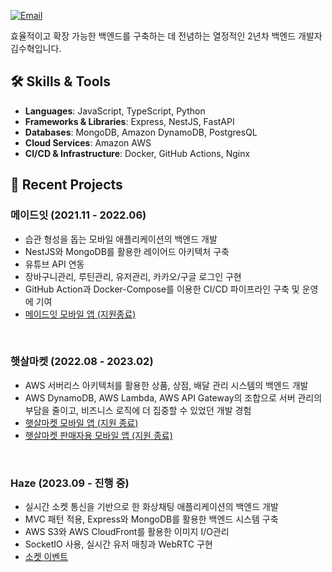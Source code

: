 <div align="left">

[![Email](https://img.shields.io/badge/Email-devshk447%40gmail.com-blue?style=flat-square&logo=gmail)](mailto:devshk447@gmail.com)

효율적이고 확장 가능한 백엔드를 구축하는 데 전념하는 열정적인 2년차 백엔드 개발자 김수혁입니다.

</div>

## 🛠 Skills & Tools

- **Languages**: JavaScript, TypeScript, Python
- **Frameworks & Libraries**: Express, NestJS, FastAPI
- **Databases**: MongoDB, Amazon DynamoDB, PostgresQL
- **Cloud Services**: Amazon AWS
- **CI/CD & Infrastructure**: Docker, GitHub Actions, Nginx

## 📘 Recent Projects
### 메이드잇 (2021.11 - 2022.06)
- 습관 형성을 돕는 모바일 애플리케이션의 백엔드 개발 <br>
- NestJS와 MongoDB를 활용한 레이어드 아키텍처 구축 <br>
- 유튜브 API 연동 <br>
- 장바구니관리, 루틴관리, 유저관리, 카카오/구글 로그인 구현 <br>
- GitHub Action과 Docker-Compose를 이용한 CI/CD 파이프라인 구축 및 운영에 기여 <br>
- [메이드잇 모바일 앱 (지원종료)](https://play.google.com/store/apps/details?id=kr.develife.madeit&pli=1)
<br>

### 햇살마켓 (2022.08 - 2023.02)
- AWS 서버리스 아키텍처를 활용한 상품, 상점, 배달 관리 시스템의 백엔드 개발 <br>
- AWS DynamoDB, AWS Lambda, AWS API Gateway의 조합으로 서버 관리의 부담을 줄이고, 비즈니스 로직에 더 집중할 수 있었던 개발 경험 <br>
- [햇살마켓 모바일 앱 (지원 종료)](https://play.google.com/store/apps/details?id=kr.develife.market_mobile_gui)
- [햇살마켓 판매자용 모바일 앱 (지원 종료)](https://play.google.com/store/apps/details?id=kr.develife.market_seller_mobile_gui)
<br>

### Haze (2023.09 - 진행 중)
- 실시간 소켓 통신을 기반으로 한 화상채팅 애플리케이션의 백엔드 개발 <br>
- MVC 패턴 적용, Express와 MongoDB를 활용한 백엔드 시스템 구축 <br>
- AWS S3와 AWS CloudFront를 활용한 이미지 I/O관리 <br>
- SocketIO 사용, 실시간 유저 매칭과 WebRTC 구현 <br>
- [소켓 이벤트](https://viewer.diagrams.net/?tags=%7B%7D&highlight=0000ff&edit=_blank&layers=1&nav=1&title=haze-event-flow.drawio#R7T1bd5u4ur%2FGq7Mf3IUkro%2F4kk7OapOeNN2dfV68COCEXcdkbNKk8%2BuPBAgbSdjYBqGYtLOmtrha3%2F0%2BQOPH108r7%2BnhSxyEiwHUgtcBmgwg1CFw8D9k5Xe2gjRoZSv3qyjI1sBm4Vv0T5gvavnqcxSE69KJSRwvkuipvOjHy2XoJ6U1b7WKX8qnzeNF%2BalP3n3ILXzzvQW%2F%2BiMKkods1aa%2Fgqz%2FGUb3D%2FTJwMx%2F8aNHT85%2FyfrBC%2BKXrSU0HaDxKo6T7NPj6zhckN2j%2B5Jdd1FxtHixVbhM6lzw3%2F%2F5j377f39d%2Bz91c%2Bb9%2FPnX6%2Fh1CJGRv13ym%2F7kMMA7kH%2BNV8lDfB8vvcV0szpaxc%2FLICT31fC3zTmf4%2FgJLwK8%2BN8wSX7n4PSekxgvPSSPi%2FzoPFosxvEiXqVPRKEZaAG58TpZxT%2FDrSMXloP%2FFkcoCPDmje5XXhDh3751dmBYyMGvNcLLq99%2Fkff7CA36%2FT%2F5w9Mvk9f87bNvv%2FNv%2FKZSpPNW92GyYyf1HCPI7m1dmcPiUxg%2FhvhB%2BIRVuPCS6FcZv7wcTe%2BL84pLv8YRfheo5TSFjByfcooyENLK91jHzys%2FzC%2FbRgj2TsD6aGibP7pRurGj2eX7ZlvA3dddrbzfW6c9kRPWB%2FwAXdd2vucQ6adeYWu7L8Bbset8%2FCH7lfTbFkA3Sym9HUJ7dIN%2FeYvnHB14YlwGLmFj%2BJu%2F8NbryC9TUpkUOfoJzDvTMHmKm8%2Fn0PeFdBV464f0huAUQgpfoyS7zsi%2FFVfhz5uLyJe9xJdh9M6tNGqSKTDq0unLht1TjH3Y4vR07URyxqhWwjzd0o4k5yEwy7eCls3cqiEKhgx16aa9hx4BQ1%2FsFe0QmF6DvNqXdcdQwhbZlahO20N1PDUfT1N1BR9qRe4dipMWKuPk0NR3oiQ0jF3nt4OQgEPINd7eZIZ1Rf8hWt7%2FET5Gyb84JC2j4MtDlITfnrwUeC9Y7S6jWyXAf4WrJHzdCaL8qGkye4N1gWxhiycCKGCKOqwG69bWHrFzmhK03CR9oZr0ZTRNXycBwnCUAESVktIWt9wLJbMVLsixLR2J2dY%2BbeFQdso9x9jNTvec3w47RfvYabzsnpkChxFMOs9KkVRWCpWg4GOJ9hh1qkm2XdvQAEroRayeg6X7TkK2gLbr%2FHYImTKxrjCwhH8bdKzAQNZ5BQIj3Lioto44poU8s2FBgyRJmirEaVrSQG0nwu0937AlIKjBsUz8Tqs4ePbDWej5D7PndbhSRHsHVnmDADB5iWPJlDgmb%2Fd0Qe8lnbFJkWDWJF3qn1FElTc5qCzjZBYFi7AJTGYdjpqHNI%2BsxyWXfeZ6FnHP0cTKjjRAE8hi1FOBEibVnhVYUdPxwBkPXI18wP%2B38Qd3MEo%2FwHQRMzp7nC%2FiM6ejgWsNXJ0cGjkDd0JW8An5hTY5jZxjDEZjeodReiF%2B0HTggD8I07oM0mOTgWMM7PRejjtwdB74eKeTMoS9RXS%2FxJ99DJcQA21E4BH53sLNDzxGQZCRbriO%2FvHu0lsRiOYyAd%2FXGA2MCbkXptZ1RriAQ4ZlvAwZjMqXGkANEzL6OYK8swOKkIONuzSGHJQ9npGzA9RVb2DjavNpxhIvukSSXwVD04TwI6OymSLJb0hkc4A30a%2Fi5ILszOWjdx%2Bup69%2B%2BJRE8bJRYRMaQE9FByNs5ukfobCBWmPCZmijEhh0ARREEaX2oFAnELKJM%2Ba8taQu7Yk4Uiah79pBRSJuBsPwDfPYADp7p43o2BNwayyeYAkAay6SHPNLEDb%2Ffo7pgWEmal18ArSeXlOg0eP40z3591u4wihPb4dfL7tjdrCGdlBXhNfXIkQ8oIyMDRAvZN11yOTVAVOmNgBEWQINAXm8IBk0vQOypSkHZN4g%2BL4m5EfNAayeY2V%2BhAYjvazVZzYC2HzIVX2ULhYWwYgcdZ1UwbcGTnYhJEehVrozuZB3x50N6NnMIEBvsQV5RwT5toQzFEQ2M2g5oxRak8wCrIUO3y83AM7OHZnUVtTIWWcLV5t1I1o8XIEmFbAdO7WZhK19cRVGhQ680J77HD7gI6Zvh3cbJboZ%2B7C2%2BxuqkW5iMk5WfY%2FXGujOrvNbSjDkjddVuH6Kl8EsiWeFHauI35q3X1Hn9iu0O6HhIsQJ208Z65ju62bBoHbCqTyhmqx1yIS9WjbpkNUtxlnSMW5u%2B6EvxLg729CNpuP39TGu8UDraayId6UJmbkKrkiglRm53j0j76TMZYtCrLdEIm9MGbMYnq2jPSkElLTF57ekjPHh1g%2BeT7zfHzjUPNdYmyOGU2deF8j7T3OY5Naz45BAamaFO3buKnHdgWuTDw4iVjXBbsKH12F%2FAMlVgAggCaSCUgfc5qtf2%2FGWLHRUVyhQ1FBEb0K8EZzmB88wfT0vEkWMXzZmaIg0Jl1AUK1pTEgUNMziBHdFhGDjaE75I%2BaVm1DC5iz8dhlTzRjpxnENB6NJnnIy0jgYnB3zpLDVBLCVmmCC%2BHzGjBqycFGywqtwXIB7tYE3FnqAOpdTSWgbqUdaJ%2BtFIlHucaZHuYBDtIySyEvIvm6el97RhgSPyMV2LnldK49f2CQvCZ829xZrfLrpPRIyXN6tnwbnHKsasrLWEHm2aVWrFM825TlvSta%2BJQMM1c0obV7WHmWA6UzwxdR3G2A2k1vOnN9SNXAnvlxWaTNCO9BFiGTDO%2BLvFiHS6aUyB%2FiRZWCtrFYZTG29qdUrYdh7I8uW7BTmfQcK6rAIVbjOu9Nh%2BdSZbT0n1yQOUXT2qTL5Lc9VGWGLGcW6iClRF0GieuRTzZRy3n2eGT8i6fNZvgz%2FAN4rJHwAb%2FX8kUSP4fVzkqKhFoT%2BIlqG%2Fcm%2B55RbgW0k1yeoo26VWwkhX17DONy1dLyaQCG%2BX01ovPNBRfjALmujNpIr3fVuEoVkhnz3YlwNA0sGxkmqrWXtH%2BkYx%2BcclvRJFWLIFtMmzgICVUOqNlmkD74pv0dn%2FaP0up0SHMVKvrSOQ0kS%2BHGptqeqeKq6SKobNFErrqTzPvQf4d3NrcCaXGOFHKvry%2FuBqAy3c05rMna7LQrmSm1Ro%2FP%2BDkG5c76Z%2BmAE0g9w4KZxB4wozlboYGPEuTSffpMqPyriDSa5umtQ2KZqoDA6NYfAFifcyL99vLDECQ9t53KUh%2FYE9mfVZH9GO65%2B3pdvsW2Aj3SaGg7j5JecSavzyT1YvS01CMP67t%2FPeE0RBypkigosUaBYVJzUHvV3apoeRf3gLVG%2FUdcyVaOZGNDY3t3GnrIX9oIhzPvjt9uuibdvK0lfBVvXZN3qArFfTESQQ%2Fi8BpZ3i8myIu3tvMdyQWp%2FaknZmkNkQZ5fS605NEQNAVgGflBHeXGj1QOZbJP970DdnHNJ%2FdvZVIYjtSULfHS2%2FtjOzru2rDoZfNw0LT9mA2MTWn58wSZrbbMDB6UWGl4E5JI8RWyHhUaPElNNpzcxUrNtLys5j7DYENDZELRMXSAQhJylrbCYyYvUolvcySJUqV5xBmODd94rzoQ8U%2Bepr2aPuDzNstwmLm8rkCZxlnJ0%2B0Z3iIG9yP0iEibtkR3vZeSzDw7sBgOMim4wtzQVoaIdjCil4Vx1O2By1eiwZrVSW3zA7jgzYTssUdjfQmOc58%2BaY2gCcztEvl0RUSgpnuTLVy%2FBiEEwgTA7%2ByS726zrdbPb8bodangPmQREuGcAlgONXee3Y3WbvPGBYZMsw9UsiNb5gL4wUMTZxo1LQhrimb2IwFsT9JZCBC6l9N8yTc32RAxDR3BiWKfRuF2TxqnVrkhg0eSNL99b%2BuFCtTFBQGN75RXDzPaGq9rSl%2By3VwZ6msOakaAimStbtjp16c5Ri%2B74TOKN2FKF5BBkR3N1TnIW7xmQ0ct8ZKX51vmt3nuZZxyZmeE6RIBHD7nNzGmFwG70yF2AVgroLEd%2By8WYOy1A6iB0CYZQrO8DUNmWlUKgiuMMrQGVd0mxOooKcTVu9hbonluqMZS0hfl5AkfuKfq99El6RYD10NANd6fCRdjw3F3%2BlfeMtd53QTt%2BAEvks%2BwYxXlUPSbJRKb5atU2X2WNnnRYNIdOLYJpDK%2FEA4tevChpROCoHYUqmEpncShLkFzQehyquCGt38QfnPGuEs2iaLdnoSvNYRBGpPqLkoja0xJ5T9Y2wZ79kLHuSdbm9fQuRLGkeNCxGeAnCOm6vi6z8ZYXp1HmTl%2BXCqbbkG0WCQQjOuSGZwSpjIrGX6t8y1a9RD2FA7fUfpefMH0a6vA%2BUmFoVAXKsxkfIuUV3dFddQ5M7QFIekXKSz1dtd54pFM0Fz8I7%2Bw7EQUiEzkoaAa0OmtUIAN2raEISv3y%2FV4%2FecuTgFujHpNr%2FLOBdfb4s4E10LSa2qjVlj1gNzCurpqQJ6QuwdG3jMUxyTsmdmFa8knYyLkSMjRQ56ZGA2PqnCrgsimPD94%2FYaou%2BD9DcuvwV5g%2BYr6IX%2FwHLFnFyYrHjrk7Ew8BYIdgOzzS6CIPAevPbrDXQrcpT4P6vt%2FTgiSiLgoHNGFoptrQqa08a1Ap9Rlob68O9e125ABa3UaeRZWKInji8GZWVvX5Et6tEn9WKH7U98iqf3%2BkukLqNyZqhJuaARPyIXdET4hikbm7syqJjQMcfzDTMih6fpZ%2F4joDplpqBLdvq4DBh1hNUSAXisi5nFZLVAq9IbnQXk3kfsZet3jSUYuv0%2Ffeotd4Pg9XimTbmcx8b6BT93l3o9xpFzQVnJDq9yCj%2BL5fkgFdLcqAFZShgocQ0CQmleii40mdEub%2FlFTEE2ii7gBER60BiA4%2FADFqYt5hvW09IHJl2h%2FZ8iugd00gkDbKflME0p3g0GsSCUSKmUB8fqk6goNTqExRJrNkwdHNwN0jrYamZEDtppuNT%2Fg8Dbv5UGDUzADzpqWAhZQTAUU84C150bohj9oOMKBWDZvDR1MVpQ9gWEx%2FhU03hc4oxOHTolLhyW3d2bS5YEcnC005qfM3gFanh1kXOYudxW2KcEwNh7xaNlvx5vs98ql%2B%2Bu6PJ0eZNrBAmPpoSVUdNF7x2gmbrb0mMfk3UoLLpI1fXGiNJYc7oDzgF1NG10WcBbN4D5edRJ6QduzokDzfonPnsImsSsnjurV5yo024ZO03sXxoeFxYfm95PC40SW9y7DkG6VXUNeb66gVBSxeXNEAORcIVMGfyys13nL9cs5GPJvYCQy7ZqvK1lRL1I1X%2FY1Gmwo3Yo3u54oZ%2BIB3mSkZlTXZkGz33kZQ%2FIotVhUEl3449pZBFHhJnUnSCpjNDYDHsjjwCFovS61eB9TvWEbt3oDEttkIFp0GtF0uIBciwhSQ3kAEgBpEIhkivIKqJPsfQqc0X8OhkbJCZRJVx0kWB90Ydd1mIgBYO9YKFTPO4JsJtlq6%2FpH1P6uA8Hykr0%2Fs3LYdAVS65uj0zspzdMD0KQB29xiNusnO75iF04kXNazXxscpnAgvoYqvJAtHCmJ7v9Vx1kDCIOmceSvUomi3262RBrSn8Ky6tdDNV0Hkl7KjUq0SMkFAYxGHtqNlJxLyzYwbakc7ZALhRcOJyjej7Lbignba0QLUrV11aKC7TBlHkNYJVAFrB8pkUQXT%2BxzYDoPM9cmiPFERam11aWbIT7P3UAVLRswFbVGFoPFSrR46WTvWUdoqazxwpgOHV3qlF5Ygdlob1HWBfkRZgRz9iCKY%2BtL4WAHMZNuYnqbN55wWRpofWZo2Hg8aDpuhunk4QFerSqt48y3qW4Ter5Ak4vgPnirzZkydoytT1BxCMl112jRIRvZL13RVOxxN%2BweqQldGJ7oev%2FmHA%2FBYVKkE817g6Y33JBYrOIjp5AsdjWENdXU4dp6LzY7saEiFY98YafnAm6oXGyL71Cus3BvestbHp2vkEmcWEhpQRO6wiWXQFg7ukSp1zLPvvMIwrcAI7UAXMS0b3iHTFDK%2B%2B5UXRGGpjMKxAs06bRhKYQbWkEiNV2QexUIsZhwDol6%2FSt6GzJ0XtMQQdD7cswr%2Ffg7XyWyOCXy2Cv34fhklUbxUhDeYkJvMDUS2nlWcJoc%2FWN10oDm2mwxL7F5oz30RsZu%2BHd7NhcS%2BYU5QintKr6vaAEuSbmMajNy3aER3j25zKD8xrXKkGFE7rIqf0LmLFee3xE66nr9rSahEYofO2H7oCynnzjZ0o%2FFc4c6J4GBRyKKiBfaIQtPZeUFbopBPx12F66d4GagrCtFHJnEWFYnO27LQMYuWVHKEodNpgZK8%2FH%2BRnNwtWZviArAuF2i%2Bhc9x0UKzjKg62CfAkLXzgra4AOS4wFO4mserR1W5wBAwTTx0TaQPU5%2BGJAZgvhUGUC22dwv6pgi5bjtGoFpxos6n%2F7AUMqO2ZBAuI3W8S3XoRZi506J3qVN6kVfRK%2FIi7ZjUK%2FClF26ptlxNdXMgAJVoyhAkX4zhLVahF%2FymdNgMCSo1dRPavA4srNCX7Q%2ByO%2B1I%2FFailE3lINOsm%2F1UaytWQavzrZWo2RmtZ0kcz%2FBrNJKTrBbdsjE2WwEnLtTOvm6dRYL5HIq9V4F5ZxriIM8pdFq33AtqqklXPmFuFT5haM%2Be18p05DANwDYf13Vh%2BzjJ0lCvGB4%2FHrjZ0HeNToIvxrrXSEbM%2BgaRwbzZTWC6OBq4KO1RNCEz4F1eDp9rRYIoXUsEfLlFCUbfAuey07X02mmQNP1DGZ66Lw1Sha71XDKK1X0yis7n8RApdBlQzmmkfDJtsUb9Rj1ggFwbEdPhS7JErdpa5H68P7mccaUCipuI68atQMaVwfszDihRcHVSmZB3FrTzRVbfGA0clLcbxCTjjDcNDmF61HWJ%2FkBOAwNHyxfzOeHpCziT3hAXApx2YVPWuC%2FQ0CJ9HVnHUrScFKuOIwJuh3amtMesqjmCAydFDNccuOPe4IBl8TggaDYnLERuEQd44%2BIqTi4IE%2F2OpeL01Q%2BfSDjiND5b1VqWcZ%2FM0z9C9wlsrp%2F0JtW9EHWC9kySC8INwQxwIdN1DdIcNqckbTCasuRl24S8cp5tDTCKlU4YpQpOf8iOa3YBTSiANpJKdaZo4rt8Q%2B%2BQ7GTJoSSai1wjlNR4qtaJlMzbF5VpwSoosGwaJhJVqcn2eVHXy7uRVtYhHNbYQIVztTMzzeTNtH3%2ByUK3HKUqJTUNXCcXWk52PqTWRNYBfZwuGmmzc%2FwBkc%2FZbZ0xKxozvMi0TXfSQ38mZ3EgIAjtQrljM0w%2B74WXe8vAXa3iFwKChbdeR34ZPmX%2BeGQCRLXkO0qe7ZU9W1su0ivp2qnlgmw0nwNl3XJB7k6oZr1gY8mEpsiDsTXrwL3Yck00wRyccZk1TVIfRTGHgbo1%2BqU9Q7Y4E1Gn3L4JDi0yET7qz%2BfqnKxZKRXxN3i5r0SiDu2%2Fcr6JOtWCYrdokVDYSQ2fGiaSYrErk3c6KV45yRpJuiUaXCXbSHpjlqag%2FFSJfbTEqkbmSMvnMeHFTANwiTd8VBg2VAXB1qirUaWhsDcKa2fbJzclX7fMm%2B%2BXA7Fj3PQeCRCWd%2BunAgA90DlMwAk73RAIO7nBEksQLDnNdKlKmQAdi6R6eaWKmDxc7b%2FO9qara%2FIMbVi6EzQdo9T43ijft6lWkLYu%2FgHV78lcQLvgtVyefPZz01TKybZq63a6YrmegpaGUlPWDmin8EbrVw%2FADagYbghEpvotDk7DDbklkQfgRuO1zSfqVyKbsKKFgArGDAQf7XJbXGQZAmNGev8Ai7cKa%2FlIxa7RcuoAOXNEF6lxszvQg890skDPKH1c7wIxzAxcZFBFsjtbxq6MriIXL39LVtHyPjV42THGGUmuw%2BzED55P0oM%2BEFBbBIM%2BBKG%2FiJbhh4qL%2FRAzkuA2esxvMOnToD4bMphgAkH6l8iXbraHCZDDhAymvYHKkHE1WJB3NcgdAGvzQdIPFCgZS3XoEPAJdSttp9uizO9ESfVDb0AJmHbwQlgCycAUlb7xJarnFa4SOHpVKFEFdkUlXVk1yr28NbUja5PcnqeylKPJrP6znTuNF13i7C0ypftCqdDmai2RLQpoStaLKlTnmiC0Usd%2BActeJ7s7Ag7Q%2BVhih9d7OYgc68M%2FzNdY7VPc7YWs9DUWTo4DHKWVcG7Sz2DUTc%2BVEy8YGoBFTIvG%2Fw6OGEDTYW%2BmAUdG0AByfR73jMoZQov74UaeObvr95WugGaeFtZuqMHhFeDKPnIquIL42nEdKtBGjo9q7%2BsxpsJmOkzGmXArJXcYc3i98Q%2BB50tY91iZ0EwTGYkqmRXXuTSjkauT3B4bNRrTrMQiozH3qfHAOzv1omg7JyhSkJzL7FRUbNU2Jtj8knOH3ab8riyGHMC7zaXq%2FQXiHAlKPiWoJ6Bku0GqAEq%2BE%2FVRoMQs2NwEMXpqxQFNZ%2FUa6jDe1mugXAjzLuvT%2BG6fIWxaCgJYUCR0dOXHnmqwPsPeMpm5GEgUj5LajgBqvNHyXvfJhw513ey46rPoMVjR008FUxIYBtfRz1Cgox%2FURI1XTqmY3W7%2FMEpvkjJCV%2BthvgXXZkXXkQDmUhs%2BQE0QWaD5ETQ9gi6QkF0JVubfzzE9MMx2lSRPAOPpNbssP05vRPIrrp8Tej%2F8xtkty4%2FBy1uP3osddUFYH4tEDKDMIhpAB8im39gajwzCkHBr1A86ncErb8BLMymNkIaI9re9BTnIFElpLN5c0L8uwSQaP6szq9pmG8HrlohpyhaUQGTN1%2B5QVpRc5b7TTJ7qbADXtfK2Zdv9y%2FokMU1OYloCJim39S2E8J1LHsIlYW0uqVYxcPHmO7ikGsYEW5Wo25YCLBJ2qk3IK8Fvik7q9hWD1ORWhk54E0LN%2BeMma3QbGhQ4lqQ2xC2gqXYvYY7HKLF1Jylh721iD%2FTKcplzhkZt0e78spD3WKnJfMrWviHskiOZfERJx6OBDWn%2BRxpnzL1%2BIPcDjjKDBNAQRq3W3Qn1%2B2REZdN0VFouwFBUqSlW6ibMXojkrRQBNEieV8pzzkKk2X20TSFCX9vLcpazAQXt35HcEBrs2wC10Ay0IORAj49cWA7%2BK1QjBU0wAsNCTnCaiglrz2mCjZti4kROZLJsETH3qEh5bSqls%2Filb039UkB%2BIF5zfVe%2FWlS%2FOAzoPCiOujHxKzizdbi9Xq%2BzShDOvedFsguOe1mq3ngzcDFH1TWGo2p0HtOhRQQkL59Js7cd5l4NVQ1wL02HSFUWAHCC4%2BArLFS6oJ2KAYjex92oxESRVkZoQxMV4spNDEVHDrt5R5GWUKTcxcwoFjpEEd5Sj%2BdzvMf91ohMVisGosYVllRQ6d3mUBxj4BY6VQdRD1R3zGVRWKVK1APxVTbecv2iztRgJjMTWHWdte1ZjDqfGPseOt%2BP8jWIo27vU0nEofOugZw4VHCnsMNflSCNs%2B9i2ixp1LW7oWKtJos3V1VucMThiFKuJBMHVJmd8E2FlNgz3qzM9ozbr7NJqbbo%2BIYNX3c4MEjtsgV13nKjUHg33RiS4U03uVa2IYhnvJdCSKBboJXpVuhyaasUYvjpx0%2Fof%2F75z%2BtN9OfLnz8XF3f%2FDAWJRTlEguiXEO5%2BtsME5qv7uz8gmeRL3GupKpx9MP6Vbpd25%2Fk%2F79NNHDJXkd9DzkX5xbqdX5Ji1dx7jBa%2Fs7O%2FhMtFnJ30BWt8fv65GM2Rv9UYK1JRymyuwhf2YHbJY7yM1xmAiye95HtMnrSMV4%2FeYuvgFnLrOXJrpLXq8GHrKggq8L60j%2BUl%2FBbLfXtLIuH%2B3XwOC1LLzibHogTjtS98qh8v19u0lj3qqMfP53NtblT8Nq2ZZ4R3nu6Jf8kX93b85%2BXVp9n039Or229v5zfN57rlAPEz0qva%2Fx3WaM9j8LIAL49H1X37qo2vr66m41t6QSN74IX2nVlFe8Uly2XoJ6VT2t7%2FsWqbP7n81tX%2BB9H6HQT4v8ur25vryffxdDZ1x3%2FOvn%2Bb3kiHBdaKV3Hw7Iez0PMf0iLxfgMlFTGzm%2Bm375%2FlU8ajl2AgYNuFJFz0GgzTv8bTr7eX11fSYRC%2Bkp7eUbzsNwAwBdy6N7ezQuW6mf7vd7wmHR6YGhJvlcxS2oiW97Q7Yr%2FBc3V9O7ucfJ5KB8cyTmYRMY97v%2F0%2F3MtbTBidQODFi5J0GEifgfAV86er6c1so8pOJ9Kh8YR50zJczTZKbRj0GyxluSEdIGVp0W9QjN2r8fRzd7DwvaUfLt6BQTWqr9dXk9nt9ayw%2FLrQptIpJ0k8K0y%2F3oLFmuz%2FzeL32UzPOv0N%2B%2B3S%2FTEd3dyO3x265%2BDQzSR%2FDtFvl5%2Bu3M%2FdaQAv4d0q8Wfr6H6Jyajvwuf64qID72Kep93njXevvv3oYOdpnkWft%2F6yA%2F0qelen3tWpbtWp8Z%2Fu7bs%2BdQ761Oep%2B%2B%2FpLAepdFa2CL1f4SzvB9BbppYCoqCqq0kHLsZSS4Z%2BAyIPQs0u3PF0djMdX3%2B6uuwkSkhHdLGzu%2FoOnszFpQB4MjfXO3i2wfN1enNxffOle%2FBUzQ3sN3hYsNCQ%2B2wyvbrsQO7smUvYb2C5n2%2Bm7uQ%2FFEYdgMdbrEIv%2BE2h0neAUNlz%2BW12e309%2B%2Bzedhdd2Zoh33egfL2%2Bue0mtXFr7k2%2FgUCtl9vLL9Pr77ed2S953%2FDeAuN4%2Fxi7Kq6Far%2FYcwgAM7hlaHG1SoaoWMmiiwdUK%2BGvq5hsYXHsE%2F5RD1%2FiICRn%2FD8%3D)
<br>
